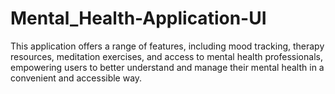 # Mental_Health-Application-UI
This application offers a range of features, including mood tracking, therapy resources, meditation exercises, and access to mental health professionals, empowering users to better understand and manage their mental health in a convenient and accessible way.
